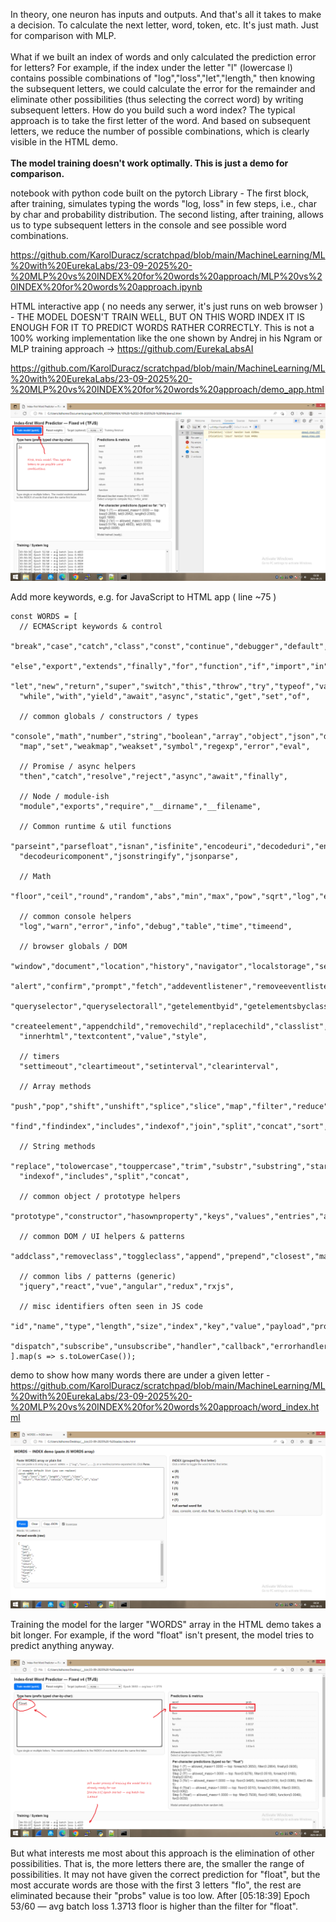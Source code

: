 In theory, one neuron has inputs and outputs. And that's all it takes to make a decision. To calculate the next letter, word, token, etc. It's just math. Just for comparison with MLP. 
<br /><br />
What if we built an index of words and only calculated the prediction error for letters? For example, if the index under the letter "l" (lowercase l) contains possible combinations of "log","loss","let","length," then knowing the subsequent letters, we could calculate the error for the remainder and eliminate other possibilities (thus selecting the correct word) by writing subsequent letters. How do you build such a word index? The typical approach is to take the first letter of the word. And based on subsequent letters, we reduce the number of possible combinations, which is clearly visible in the HTML demo.
<br /><br />
<b>The model training doesn't work optimally. This is just a demo for comparison.</b>

notebook with python code built on the pytorch Library - The first block, after training, simulates typing the words "log, loss" in few steps, i.e., char by char and probability distribution. The second listing, after training, allows us to type subsequent letters in the console and see possible word combinations.

https://github.com/KarolDuracz/scratchpad/blob/main/MachineLearning/ML%20with%20EurekaLabs/23-09-2025%20-%20MLP%20vs%20INDEX%20for%20words%20approach/MLP%20vs%20INDEX%20for%20words%20approach.ipynb

HTML interactive app ( no needs any serwer, it's just  runs on web browser ) - THE MODEL DOESN'T TRAIN WELL, BUT ON THIS WORD INDEX IT IS ENOUGH FOR IT TO PREDICT WORDS RATHER CORRECTLY. This is not a 100% working implementation like the one shown by Andrej in his Ngram or MLP training approach -> https://github.com/EurekaLabsAI 

https://github.com/KarolDuracz/scratchpad/blob/main/MachineLearning/ML%20with%20EurekaLabs/23-09-2025%20-%20MLP%20vs%20INDEX%20for%20words%20approach/demo_app.html

![dump](https://github.com/KarolDuracz/scratchpad/blob/main/MachineLearning/ML%20with%20EurekaLabs/23-09-2025%20-%20MLP%20vs%20INDEX%20for%20words%20approach/screen%20for%20demo%2023-09-2025.png?raw=true)

Add more keywords, e.g. for JavaScript to HTML app ( line ~75 )

```
const WORDS = [
  // ECMAScript keywords & control
  "break","case","catch","class","const","continue","debugger","default","delete","do",
  "else","export","extends","finally","for","function","if","import","in","instanceof",
  "let","new","return","super","switch","this","throw","try","typeof","var","void",
  "while","with","yield","await","async","static","get","set","of",

  // common globals / constructors / types
  "console","math","number","string","boolean","array","object","json","date","promise",
  "map","set","weakmap","weakset","symbol","regexp","error","eval",

  // Promise / async helpers
  "then","catch","resolve","reject","async","await","finally",

  // Node / module-ish
  "module","exports","require","__dirname","__filename",

  // Common runtime & util functions
  "parseint","parsefloat","isnan","isfinite","encodeuri","decodeduri","encodeuricomponent",
  "decodeuricomponent","jsonstringify","jsonparse",

  // Math
  "floor","ceil","round","random","abs","min","max","pow","sqrt","log","exp",

  // common console helpers
  "log","warn","error","info","debug","table","time","timeend",

  // browser globals / DOM
  "window","document","location","history","navigator","localstorage","sessionstorage",
  "alert","confirm","prompt","fetch","addeventlistener","removeeventlistener",
  "queryselector","queryselectorall","getelementbyid","getelementsbyclassname","getelementsbytagname",
  "createelement","appendchild","removechild","replacechild","classlist","classname","dataset",
  "innerhtml","textcontent","value","style",

  // timers
  "settimeout","cleartimeout","setinterval","clearinterval",

  // Array methods
  "push","pop","shift","unshift","splice","slice","map","filter","reduce","foreach",
  "find","findindex","includes","indexof","join","split","concat","sort","reverse",

  // String methods
  "replace","tolowercase","touppercase","trim","substr","substring","startswith","endswith",
  "indexof","includes","split","concat",

  // common object / prototype helpers
  "prototype","constructor","hasownproperty","keys","values","entries","assign","create","defineproperty",

  // common DOM / UI helpers & patterns
  "addclass","removeclass","toggleclass","append","prepend","closest","matches","contains",

  // common libs / patterns (generic)
  "jquery","react","vue","angular","redux","rxjs",

  // misc identifiers often seen in JS code
  "id","name","type","length","size","index","key","value","payload","props","state","setstate",
  "dispatch","subscribe","unsubscribe","handler","callback","errorhandler","response","request"
].map(s => s.toLowerCase());
```

demo to show how many words there are under a given letter - https://github.com/KarolDuracz/scratchpad/blob/main/MachineLearning/ML%20with%20EurekaLabs/23-09-2025%20-%20MLP%20vs%20INDEX%20for%20words%20approach/word_index.html

![dump](https://github.com/KarolDuracz/scratchpad/blob/main/MachineLearning/ML%20with%20EurekaLabs/23-09-2025%20-%20MLP%20vs%20INDEX%20for%20words%20approach/word%20index.png?raw=true)

Training the model for the larger "WORDS" array in the HTML demo takes a bit longer. For example, if the word "float" isn't present, the model tries to predict anything anyway.

![dump](https://github.com/KarolDuracz/scratchpad/blob/main/MachineLearning/ML%20with%20EurekaLabs/23-09-2025%20-%20MLP%20vs%20INDEX%20for%20words%20approach/extended%20WORDS%20table.png?raw=true)

But what interests me most about this approach is the elimination of other possibilities. That is, the more letters there are, the smaller the range of possibilities. It may not have given the correct prediction for "float", but the most accurate words are those with the first 3 letters "flo", the rest are eliminated because their "probs" value is too low. After [05:18:39] Epoch 53/60 — avg batch loss 1.3713 floor is higher than the filter for "float".
